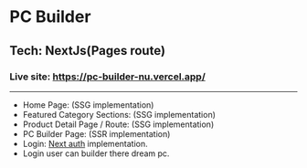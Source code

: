 # PC Builder

## Tech: NextJs(Pages route)

### Live site: https://pc-builder-nu.vercel.app/

---

- Home Page: (SSG implementation)
- Featured Category Sections: (SSG implementation)
- Product Detail Page / Route: (SSG implementation)
- PC Builder Page: (SSR implementation)
- Login: [Next auth](https://next-auth.js.org/getting-started/example) implementation.
- Login user can builder there dream pc.
